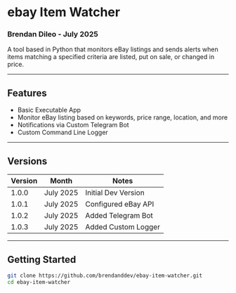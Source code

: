 
# ebay Item Watcher
### Brendan Dileo - July 2025

A tool based in Python that monitors eBay listings and sends alerts when items matching a specified criteria are listed, put on sale, or changed in price.

---

## Features

- Basic Executable App
- Monitor eBay listing based on keywords, price range,
  location, and more
- Notifications via Custom Telegram Bot
- Custom Command Line Logger

---

## Versions 

| Version       | Month         | Notes               |
| --------------| --------------| --------------------|
| 1.0.0         | July 2025     | Initial Dev Version |
| 1.0.1         | July 2025     | Configured eBay API |
| 1.0.2         | July 2025     | Added Telegram Bot  |
| 1.0.3         | July 2025     | Added Custom Logger |


---

## Getting Started

```bash
git clone https://github.com/brendanddev/ebay-item-watcher.git
cd ebay-item-watcher
```